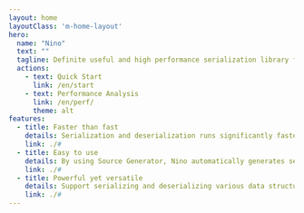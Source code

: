 ```yaml
---
layout: home
layoutClass: 'm-home-layout'
hero:
  name: "Nino"
  text: ""
  tagline: Definite useful and high performance serialization library for any C# projects, including but not limited to .NET Core apps or Unity/Godot games.
  actions:
    - text: Quick Start
      link: /en/start
    - text: Performance Analysis
      link: /en/perf/
      theme: alt
features:
  - title: Faster than fast
    details: Serialization and deserialization runs significantly faster than JSON, Protobuf, MessagePack, etc. trivial solutions<small class="bottom-small">Most benchmark results are better than MemoryPack and other similar solutions</small>
    link: ./#
  - title: Easy to use
    details: By using Source Generator, Nino automatically generates serialization and deserialization functions while the user is writing the program<small class="bottom-small">The generated code is transparent and support non JIT platforms like NativeAOT natively</small>
    link: ./#
  - title: Powerful yet versatile
    details: Support serializing and deserializing various data structures, i.e. primitives, structs, classes, collections, dictionaries, etc.<small class="bottom-small">Besides Nino also supports serializing and deserializing objects with polymorphism</small>
    link: ./#
---
```


<style>
.m-home-layout .details small {
  opacity: 0.8;
}

.m-home-layout .bottom-small {
  display: block;
  margin-top: 2em;
  text-align: right;
}
</style>
